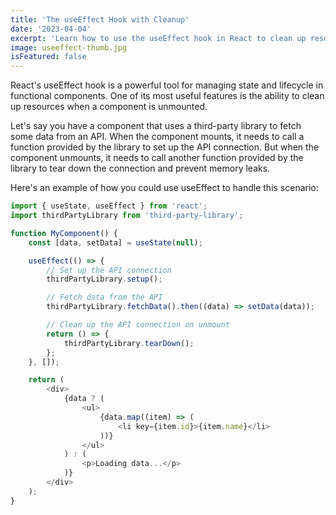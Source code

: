 ```yaml
---
title: 'The useEffect Hook with Cleanup'
date: '2023-04-04'
excerpt: 'Learn how to use the useEffect hook in React to clean up resources on component unmount.'
image: useeffect-thumb.jpg
isFeatured: false
---
```


React's useEffect hook is a powerful tool for managing state and lifecycle in functional components. One of its most useful features is the ability to clean up resources when a component is unmounted.

Let's say you have a component that uses a third-party library to fetch some data from an API. When the component mounts, it needs to call a function provided by the library to set up the API connection. But when the component unmounts, it needs to call another function provided by the library to tear down the connection and prevent memory leaks.

Here's an example of how you could use useEffect to handle this scenario:

```js
import { useState, useEffect } from 'react';
import thirdPartyLibrary from 'third-party-library';

function MyComponent() {
	const [data, setData] = useState(null);

	useEffect(() => {
		// Set up the API connection
		thirdPartyLibrary.setup();

		// Fetch data from the API
		thirdPartyLibrary.fetchData().then((data) => setData(data));

		// Clean up the API connection on unmount
		return () => {
			thirdPartyLibrary.tearDown();
		};
	}, []);

	return (
		<div>
			{data ? (
				<ul>
					{data.map((item) => (
						<li key={item.id}>{item.name}</li>
					))}
				</ul>
			) : (
				<p>Loading data...</p>
			)}
		</div>
	);
}
```
